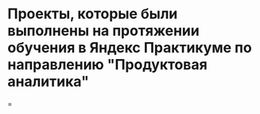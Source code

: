 # Проекты, которые были выполнены на протяжении обучения в Яндекс Практикуме по направлению "Продуктовая аналитика"
=
